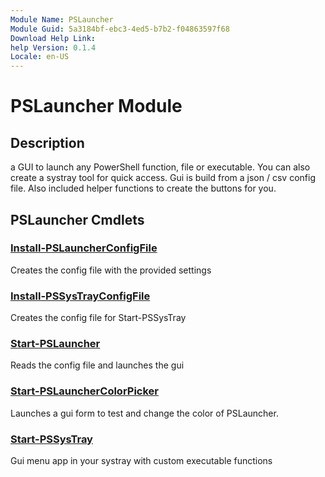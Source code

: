 ```yaml
---
Module Name: PSLauncher
Module Guid: 5a3184bf-ebc3-4ed5-b7b2-f04863597f68
Download Help Link:
help Version: 0.1.4
Locale: en-US
---
```


# PSLauncher Module
## Description
a GUI to launch any PowerShell function, file or executable. You can also create a systray tool for quick access.
Gui is build from a json / csv config file. Also included helper functions to create the buttons for you.


## PSLauncher Cmdlets
### [Install-PSLauncherConfigFile](Install-PSLauncherConfigFile.md)
Creates the config file with the provided settings

### [Install-PSSysTrayConfigFile](Install-PSSysTrayConfigFile.md)
Creates the config file for Start-PSSysTray

### [Start-PSLauncher](Start-PSLauncher.md)
Reads the config file and launches the gui

### [Start-PSLauncherColorPicker](Start-PSLauncherColorPicker.md)
Launches a gui form to test and change the color of PSLauncher.

### [Start-PSSysTray](Start-PSSysTray.md)
Gui menu app in your systray with custom executable functions

